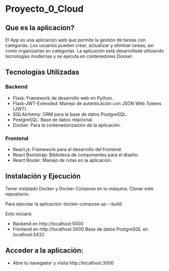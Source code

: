 # Proyecto_0_Cloud

## Que es la aplicacion?

El App es una aplicación web que permite la gestión de tareas con categorías. Los usuarios pueden crear, actualizar y eliminar tareas, así como organizarlas en categorías. La aplicación está desarrollada utilizando tecnologías modernas y se ejecuta en contenedores Docker.

## Tecnologías Utilizadas

### Backend

- Flask: Framework de desarrollo web en Python.
- Flask-JWT-Extended: Manejo de autenticación con JSON Web Tokens (JWT).
- SQLAlchemy: ORM para la base de datos PostgreSQL.
- PostgreSQL: Base de datos relacional.
- Docker: Para la contenedorización de la aplicación.

### Frontend

- React.js: Framework para el desarrollo del frontend.
- React Bootstrap: Biblioteca de componentes para el diseño.
- React Router: Manejo de rutas en la aplicación.

## Instalación y Ejecución

Tener instalado Docker y Docker Compose en tu máquina.
Clonar este repositorio: 

Para ejecutar la aplicación:
docker-compose up --build  

Esto iniciará:
- Backend en http://localhost:5000
- Frontend en http://localhost:3000
Base de datos PostgreSQL en localhost:5432

## Acceder a la aplicación:
- Abre tu navegador y visita http://localhost:3000
